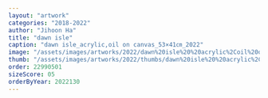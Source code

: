 ```yaml
---
layout: "artwork"
categories: "2018-2022"
author: "Jihoon Ha"
title: "dawn isle"
caption: "dawn isle_acrylic,oil on canvas_53×41㎝_2022"
image: "/assets/images/artworks/2022/dawn%20isle%20%20acrylic%2Coil%20on%20canvas%2053x41cm%20%202022.jpg"
thumb: "/assets/images/artworks/2022/thumbs/dawn%20isle%20%20acrylic%2Coil%20on%20canvas%2053x41cm%20%202022.jpg"
order: 22990501
sizeScore: 05
orderByYear: 2022130
---
```

